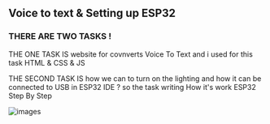 ## Voice to text & Setting up ESP32

### THERE ARE TWO TASKS !
THE ONE TASK IS website for covnverts Voice To Text and i used for this task  HTML & CSS & JS

THE SECOND TASK IS how we can to turn on the lighting and how it can be connected to USB in ESP32 IDE ? so the task writing How it's work ESP32
Step By Step

![images](https://user-images.githubusercontent.com/108367513/179343149-ecf506c0-ef24-461b-bef4-416460b919e6.png)
